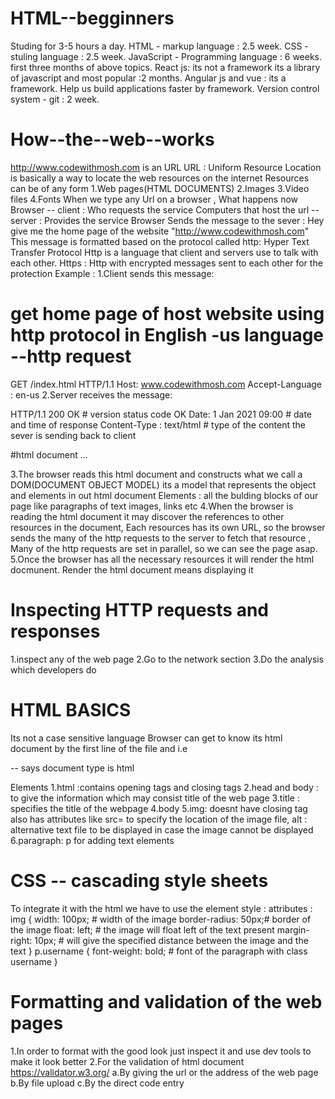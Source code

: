 # HTML--begginners
Studing for 3-5 hours a day.
HTML - markup language : 2.5 week.
CSS - stuling language : 2.5 week.
JavaScript - Programming language : 6 weeks.
first three months of above topics.
React js: its not a framework its a library of javascript and most popular :2 months.
Angular js and vue : its a framework.
Help us build applications faster by framework.
Version control system - git : 2 week.

# How--the--web--works
http://www.codewithmosh.com is an URL
URL : Uniform Resource Location is basically a way to locate the web resources on the internet
Resources can be of any form
1.Web pages(HTML DOCUMENTS)
2.Images 
3.Video files 
4.Fonts
When we type any Url on a browser , What happens now
Browser                     -- client : Who requests the service
Computers that host the url -- server : Provides the service
Browser Sends the message to the sever : Hey give me the home page of the website "http://www.codewithmosh.com"
This message is formatted based on the protocol called http: Hyper Text Transfer Protocol
Http is a language that client and servers use to talk with each other.
Https : Http with encrypted messages sent to each other for the protection 
Example :
1.Client sends this message:
# get home page of host website using http protocol in English -us language --http request
GET /index.html HTTP/1.1 
Host: www.codewithmosh.com
Accept-Language : en-us
2.Server receives the message:

HTTP/1.1 200 OK # version status code OK
Date: 1 Jan 2021 09:00 # date and time of response
Content-Type : text/html # type of the content the sever is sending back to client

<!DOCTYPE HTML> #html document
<html>
  ...
<html>  

3.The browser reads this html document and constructs what we call a DOM(DOCUMENT OBJECT MODEL)
  its a model that represents the object and elements in out html document 
  Elements : all the bulding blocks of our page like paragraphs of text images, links etc
4.When the browser is reading the html document it may discover the references to other resources in the document,
  Each resources has its own URL, so the browser sends the many of the http requests to the server to fetch that resource , Many of the http requests are set in parallel, so we can see the page asap.
5.Once the browser has all the necessary resources it will render the html docmunent.
  Render the html document means displaying it
  
 # Inspecting HTTP requests and responses
  
  1.inspect any of the web page 
  2.Go to the network section 
  3.Do the analysis which developers do
  
  # HTML BASICS
  Its not a case sensitive language
  Browser can get to know its html document by the first line of the file and i.e
  <!DOCTYPE html> -- says document type is html
  
  Elements 
  1.html :contains opening tags and closing tags
  2.head and body : to give the information which may consist title of the web page
  3.title : specifies the title of the webpage
  4.body 
  5.img: doesnt have closing tag also has attributes like src= to specify the location of the image file, alt : alternative text file to be displayed in case the image cannot be displayed
  6.paragraph: p for adding text elements
  
# CSS -- cascading style sheets
  To integrate it with the html we have to use the element
  style : <style>   </style> 
  attributes :
   img {
                width: 100px; # width of the image
                border-radius: 50px;# border of the image
                float: left; # the image will float left of the text present
                margin-right: 10px; # will give the specified distance between the image and the text 
            }
            p.username {
                font-weight: bold; # font of the paragraph with class username
            }

# Formatting and validation of the web pages
   
  1.In order to format with the good look just inspect it and use dev tools to make it look better
  2.For the validation of html document
     https://validator.w3.org/
     a.By giving the url or the address of the web page
     b.By file upload
     c.By the direct code entry
  


